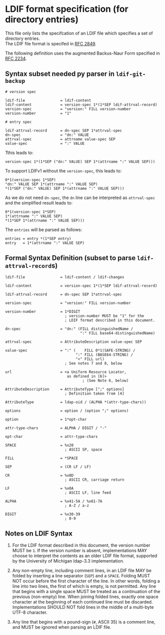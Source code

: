 # LDIF format specification (for directory entries)

This file only lists the specifcation of an LDIF file which specifies a set of directory entries.  
The LDIF file format is specifed in [RFC 2849](https://tools.ietf.org/html/rfc2849).

The following definition uses the augmented Backus-Naur Form specified in [RFC 2234](https://tools.ietf.org/html/rfc2234).

## Syntax subset needed py parser in `ldif-git-backup`

```
# version spec

ldif-file                = ldif-content
ldif-content             = version-spec 1*(1*SEP ldif-attrval-record)
version-spec             = "version:" FILL version-number
version-number           = "1"

# entry spec

ldif-attrval-record      = dn-spec SEP 1*attrval-spec
dn-spec                  = "dn:" VALUE
attrval-spec             = attrname value-spec SEP
value-spec               = ":" VALUE
```

Tthis leads to:

```
version-spec 1*(1*SEP ("dn:" VALUE) SEP 1*(attrname ":" VALUE SEP)))
```

To support LDIFv1 without the `version-spec`, this leads to:

```
0*1(version-spec 1*SEP)
"dn:" VALUE SEP 1*(attrname ":" VALUE SEP)
*(1*SEP ("dn:" VALUE) SEP 1*(attrname ":" VALUE SEP)))
```

As we do not need `dn-spec`, the `dn` line can be interpreted as `attrval-spec`
and the simplified result leads to:

```
0*1(version-spec 1*SEP)
1*(attrname ":" VALUE SEP)
*(1*SEP 1*(attrname ":" VALUE SEP)))
```

The `entries` will be parsed as follows:

```
entries = entry *(1*SEP entry)
entry   = 1*(attrname ":" VALUE SEP)
```

## Formal Syntax Definition (subset to parse `ldif-attrval-record`s)


```
ldif-file                = ldif-content / ldif-changes

ldif-content             = version-spec 1*(1*SEP ldif-attrval-record)

ldif-attrval-record      = dn-spec SEP 1*attrval-spec

version-spec             = "version:" FILL version-number

version-number           = 1*DIGIT
                           ; version-number MUST be "1" for the
                           ; LDIF format described in this document.

dn-spec                  = "dn:" (FILL distinguishedName /
                                  ":" FILL base64-distinguishedName)

attrval-spec             = AttributeDescription value-spec SEP

value-spec               = ":" (    FILL 0*1(SAFE-STRING) /
                                ":" FILL (BASE64-STRING) /
                                "<" FILL url)
                           ; See notes 7 and 8, below

url                      = <a Uniform Resource Locator,
                            as defined in [6]>
                                   ; (See Note 6, below)

AttributeDescription     = AttributeType [";" options]
                           ; Definition taken from [4]

AttributeType            = ldap-oid / (ALPHA *(attr-type-chars))

options                  = option / (option ";" options)

option                   = 1*opt-char

attr-type-chars          = ALPHA / DIGIT / "-"

opt-char                 = attr-type-chars

SPACE                    = %x20
                           ; ASCII SP, space

FILL                     = *SPACE

SEP                      = (CR LF / LF)

CR                       = %x0D
                           ; ASCII CR, carriage return

LF                       = %x0A
                           ; ASCII LF, line feed

ALPHA                    = %x41-5A / %x61-7A
                           ; A-Z / a-z

DIGIT                    = %x30-39
                           ; 0-9

```

## Notes on LDIF Syntax

1)  For the LDIF format described in this document, the version
    number MUST be `1`. If the version number is absent,
    implementations MAY choose to interpret the contents as an
    older LDIF file format, supported by the University of
    Michigan ldap-3.3 implementation.

2)  Any non-empty line, including comment lines, in an LDIF file
    MAY be folded by inserting a line separator (`SEP`) and a `SPACE`.
    Folding MUST NOT occur before the first character of the line.
    In other words, folding a line into two lines, the first of
    which is empty, is not permitted. Any line that begins with a
    single space MUST be treated as a continuation of the previous
    (non-empty) line. When joining folded lines, exactly one space
    character at the beginning of each continued line must be
    discarded. Implementations SHOULD NOT fold lines in the middle
    of a multi-byte UTF-8 character.

3)  Any line that begins with a pound-sign (`#`, ASCII 35) is a
    comment line, and MUST be ignored when parsing an LDIF file.
